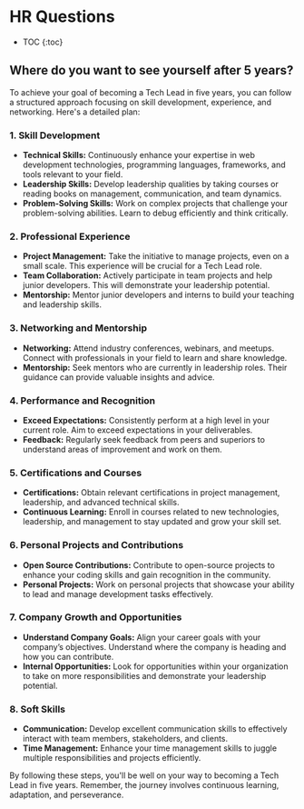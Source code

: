 # HR Questions

* TOC
{:toc}

## Where do you want to see yourself after 5 years?

To achieve your goal of becoming a Tech Lead in five years, you can follow a structured approach focusing on skill development, experience, and networking. Here's a detailed plan:

### 1. **Skill Development**
   - **Technical Skills:** Continuously enhance your expertise in web development technologies, programming languages, frameworks, and tools relevant to your field.
   - **Leadership Skills:** Develop leadership qualities by taking courses or reading books on management, communication, and team dynamics.
   - **Problem-Solving Skills:** Work on complex projects that challenge your problem-solving abilities. Learn to debug efficiently and think critically.

### 2. **Professional Experience**
   - **Project Management:** Take the initiative to manage projects, even on a small scale. This experience will be crucial for a Tech Lead role.
   - **Team Collaboration:** Actively participate in team projects and help junior developers. This will demonstrate your leadership potential.
   - **Mentorship:** Mentor junior developers and interns to build your teaching and leadership skills.

### 3. **Networking and Mentorship**
   - **Networking:** Attend industry conferences, webinars, and meetups. Connect with professionals in your field to learn and share knowledge.
   - **Mentorship:** Seek mentors who are currently in leadership roles. Their guidance can provide valuable insights and advice.

### 4. **Performance and Recognition**
   - **Exceed Expectations:** Consistently perform at a high level in your current role. Aim to exceed expectations in your deliverables.
   - **Feedback:** Regularly seek feedback from peers and superiors to understand areas of improvement and work on them.

### 5. **Certifications and Courses**
   - **Certifications:** Obtain relevant certifications in project management, leadership, and advanced technical skills.
   - **Continuous Learning:** Enroll in courses related to new technologies, leadership, and management to stay updated and grow your skill set.

### 6. **Personal Projects and Contributions**
   - **Open Source Contributions:** Contribute to open-source projects to enhance your coding skills and gain recognition in the community.
   - **Personal Projects:** Work on personal projects that showcase your ability to lead and manage development tasks effectively.

### 7. **Company Growth and Opportunities**
   - **Understand Company Goals:** Align your career goals with your company’s objectives. Understand where the company is heading and how you can contribute.
   - **Internal Opportunities:** Look for opportunities within your organization to take on more responsibilities and demonstrate your leadership potential.

### 8. **Soft Skills**
   - **Communication:** Develop excellent communication skills to effectively interact with team members, stakeholders, and clients.
   - **Time Management:** Enhance your time management skills to juggle multiple responsibilities and projects efficiently.

By following these steps, you'll be well on your way to becoming a Tech Lead in five years. Remember, the journey involves continuous learning, adaptation, and perseverance.